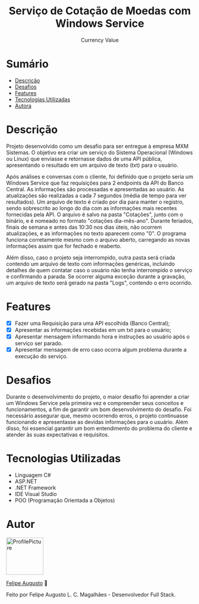 <h1 align="center">Serviço de Cotação de Moedas com Windows Service</h1>

<p align="center">Currency Value</p>

# Sumário

- [Descrição](#Descrição)
- [Desafios](#Desafios)
- [Features](#Features)
- [Tecnologias Utilizadas](#Tecnologias-Utilizadas)
- [Autora](#Autor)

# Descrição

Projeto desenvolvido como um desafio para ser entregue à empresa MXM Sistemas. O objetivo era criar um serviço do Sistema Operacional (Windows ou Linux) que enviasse e retornasse dados de uma API pública, apresentando o resultado em um arquivo de texto (txt) para o usuário.

Após análises e conversas com o cliente, foi definido que o projeto seria um Windows Service que faz requisições para 2 endpoints da API do Banco Central. As informações são processadas e apresentadas ao usuário. As atualizações são realizadas a cada 7 segundos (média de tempo para ver resultados). Um arquivo de texto é criado por dia para manter o registro, sendo sobrescrito ao longo do dia com as informações mais recentes fornecidas pela API. O arquivo é salvo na pasta "Cotações", junto com o binário, e é nomeado no formato "cotações dia-mês-ano". Durante feriados, finais de semana e antes das 10:30 nos dias úteis, não ocorrem atualizações, e as informações no texto aparecem como "0". O programa funciona corretamente mesmo com o arquivo aberto, carregando as novas informações assim que for fechado e reaberto.

Além disso, caso o projeto seja interrompido, outra pasta será criada contendo um arquivo de texto com informações genéricas, incluindo detalhes de quem contatar caso o usuário não tenha interrompido o serviço e confirmando a parada. Se ocorrer alguma exceção durante a gravação, um arquivo de texto será gerado na pasta "Logs", contendo o erro ocorrido.

# Features

- [x] Fazer uma Requisição para uma API escolhida (Banco Central);
- [x] Apresentar as informações recebidas em um txt para o usuário;
- [x] Apresentar mensagem informando hora e instruções ao usuário após o serviço ser parado.
- [x] Apresentar mensagem de erro caso ocorra algum problema durante a execução do serviço.

# Desafios

Durante o desenvolvimento do projeto, o maior desafio foi aprender a criar um Windows Service pela primeira vez e compreender seus conceitos e funcionamentos, a fim de garantir um bom desenvolvimento do desafio. Foi necessário assegurar que, mesmo ocorrendo erros, o projeto continuasse funcionando e apresentasse as devidas informações para o usuário. Além disso, foi essencial garantir um bom entendimento do problema do cliente e atender às suas expectativas e requisitos.

# Tecnologias Utilizadas

- Linguagem C#
- ASP.NET
- .NET Framework
- IDE Visual Studio
- POO (Programação Orientada a Objetos)

# Autor

<img src="https://avatars.githubusercontent.com/u/72415750?v=4" alt="ProfilePicture" title="ProfilePicture" width="100px" height="100px" />

[Felipe Augusto](https://github.com/ALCM-bit) &#128640;

Feito por Felipe Augusto L. C. Magalhães - Desenvolvedor Full Stack.

